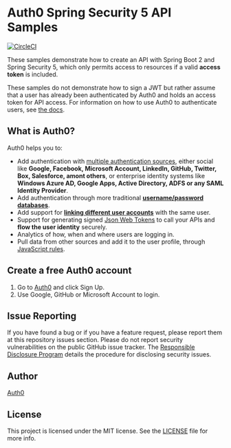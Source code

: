 # Auth0 Spring Security 5 API Samples

[![CircleCI](https://circleci.com/gh/auth0-samples/auth0-spring-security5-api-sample.svg?style=svg)](https://circleci.com/gh/auth0-samples/auth0-spring-security5-api-sample)

These samples demonstrate how to create an API with Spring Boot 2 and Spring Security 5, which only permits access to resources if a valid **access token** is included.

These samples do not demonstrate how to sign a JWT but rather assume that a user has already been authenticated by Auth0 and holds an access token for API access. For information on how to use Auth0 to authenticate users, see [the docs](https://auth0.com/docs).

## What is Auth0?

Auth0 helps you to:

* Add authentication with [multiple authentication sources](https://docs.auth0.com/identityproviders), either social like **Google, Facebook, Microsoft Account, LinkedIn, GitHub, Twitter, Box, Salesforce, amont others**, or enterprise identity systems like **Windows Azure AD, Google Apps, Active Directory, ADFS or any SAML Identity Provider**.
* Add authentication through more traditional **[username/password databases](https://docs.auth0.com/mysql-connection-tutorial)**.
* Add support for **[linking different user accounts](https://docs.auth0.com/link-accounts)** with the same user.
* Support for generating signed [Json Web Tokens](https://docs.auth0.com/jwt) to call your APIs and **flow the user identity** securely.
* Analytics of how, when and where users are logging in.
* Pull data from other sources and add it to the user profile, through [JavaScript rules](https://docs.auth0.com/rules).

## Create a free Auth0 account

1. Go to [Auth0](https://auth0.com/signup) and click Sign Up.
2. Use Google, GitHub or Microsoft Account to login.

## Issue Reporting

If you have found a bug or if you have a feature request, please report them at this repository issues section. Please do not report security vulnerabilities on the public GitHub issue tracker. The [Responsible Disclosure Program](https://auth0.com/whitehat) details the procedure for disclosing security issues.

## Author

[Auth0](https://auth0.com)

## License

This project is licensed under the MIT license. See the [LICENSE](LICENSE) file for more info.
